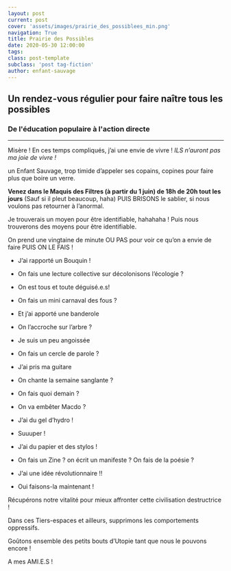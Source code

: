 ```yaml
---
layout: post
current: post
cover: 'assets/images/prairie_des_possiblees_min.png'
navigation: True
title: Prairie des Possibles
date: 2020-05-30 12:00:00
tags:
class: post-template
subclass: 'post tag-fiction'
author: enfant-sauvage
---
```


## Un rendez-vous régulier pour faire naître tous les possibles
### De l'éducation populaire à l'action directe

---


Misère ! En ces temps compliqués, j’ai une envie de vivre ! *ILS n’auront pas ma joie de vivre !*

un Enfant Sauvage, trop timide d’appeler ses copains, copines pour faire plus que boire un verre. 

**Venez dans le Maquis des Filtres (à partir du 1 juin) de 18h de 20h tout les jours** (Sauf si il pleut beaucoup, haha) PUIS BRISONS le sablier, si nous voulons pas retourner à l’anormal.

Je trouverais un moyen pour être identifiable, hahahaha ! 
Puis nous trouverons des moyens pour être identifiable. 

On prend une vingtaine de minute OU PAS pour voir ce qu’on a envie de faire PUIS ON LE FAIS !

- J’ai rapporté un Bouquin !
- On fais une lecture collective sur décolonisons l’écologie ? 

- On est tous et toute déguisé.e.s!
- On fais un mini carnaval des fous ?

- Et j’ai apporté une banderole
- On l’accroche sur l’arbre ?

- Je suis un peu angoissée
- On fais un cercle de parole ?

- J’ai pris ma guitare
- On chante la semaine sanglante ?

- On fais quoi demain ?
- On va embêter Macdo ?

- J’ai du gel d’hydro !
- Suuuper !

- J’ai du papier et des stylos !
- On fais un Zine ? on écrit un manifeste ? On fais de la poésie ?

- J’ai une idée révolutionnaire !!
- Oui faisons-la maintenant !

Récupérons notre vitalité pour mieux affronter cette civilisation destructrice !

Dans ces Tiers-espaces et ailleurs, supprimons les comportements oppressifs.

Goûtons ensemble des petits bouts d’Utopie tant que nous le pouvons encore !

A mes AMI.E.S !
